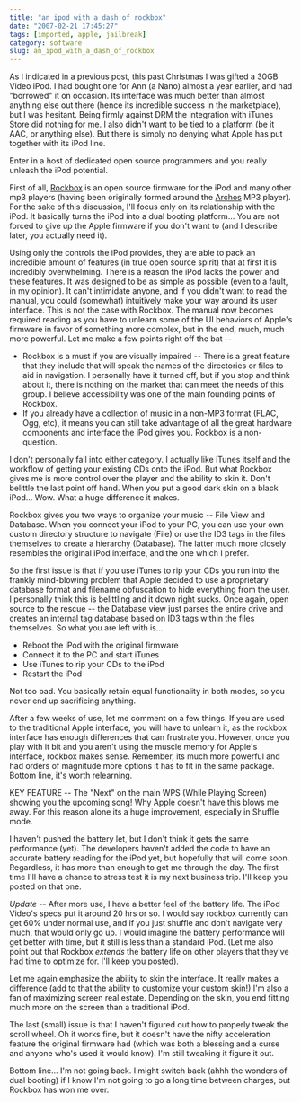 ```yaml
---
title: "an ipod with a dash of rockbox"
date: "2007-02-21 17:45:27"
tags: [imported, apple, jailbreak]
category: software
slug: an_ipod_with_a_dash_of_rockbox
---
```

	

As I indicated in a previous post, this past Christmas I was gifted a 30GB Video iPod. I had bought one for Ann (a Nano) almost a year earlier, and had "borrowed" it on occasion. Its interface was much better than almost anything else out there (hence its incredible success in the marketplace), but I was hesitant. Being firmly against DRM the integration with iTunes Store did nothing for me. I also didn't want to be tied to a platform (be it AAC, or anything else). But there is simply no denying what Apple has put together with its iPod line.

Enter in a host of dedicated open source programmers and you really unleash the iPod potential.

First of all, <a href="http://www.rockbox.org/">Rockbox</a> is an open source firmware for the iPod and many other mp3 players (having been originally formed around the <a title="Never tried one personally" href="http://en.wikipedia.org/wiki/Archos">Archos</a> MP3 player). For the sake of this discussion, I'll focus only on its relationship with the iPod. It basically turns the iPod into a dual booting platform... You are not forced to give up the Apple firmware if you don't want to (and I describe later, you actually need it).

Using only the controls the iPod provides, they are able to pack an incredible amount of features (in true open source spirit) that at first it is incredibly overwhelming. There is a reason the iPod lacks the power and these features. It was designed to be as simple as possible (even to a fault, in my opinion). It can't intimidate anyone, and if you didn't want to read the manual, you could (somewhat) intuitively make your way around its user interface. This is not the case with Rockbox. The manual now becomes required  reading as you have to unlearn some of the UI behaviors of Apple's firmware in favor of something more complex, but in the end, much, much more powerful. Let me make a few points right off the bat --

<ul>
    <li>Rockbox is a must if you are visually impaired -- There is a great feature that they include that will speak the names of the directories or files to aid in navigation. I personally have it turned off, but if you stop and think about it, there is nothing on the market that can meet the needs of this group. I believe accessibility was one of the main founding points of Rockbox.</li>
    <li>If you already have a collection of music in a non-MP3 format (FLAC, Ogg, etc), it means you can still take advantage of all the great hardware components and interface the iPod gives you. Rockbox is a non-question.</li>
</ul>

 I don't personally fall into either category. I actually like iTunes itself and the workflow of getting your existing CDs onto the iPod. But what Rockbox gives me is more control over the player and the ability to skin it. Don't belittle the last point off hand. When you put a good dark skin on a black iPod... Wow. What a huge difference it makes.

Rockbox gives you two ways to organize your music -- File View and Database. When you connect your iPod to your PC, you can use your own custom directory structure to navigate (File) or use the ID3 tags in the files themselves to create a hierarchy (Database). The latter much more closely resembles the original iPod interface, and the one which I prefer.

So the first issue is that if you use iTunes to rip your CDs you run into the frankly mind-blowing problem that Apple decided to use a proprietary database format and filename obfuscation to hide everything from the user. I personally think this is belittling and it down right sucks. Once again, open source to the rescue -- the Database view just parses the entire drive and creates an internal tag database based on ID3 tags within the files themselves. So what you are left with is...

<ul>
    <li>Reboot the iPod with the original firmware</li>
    <li>Connect it to the PC and start iTunes</li>
    <li>Use iTunes to rip your CDs to the iPod</li>
    <li>Restart the iPod</li>
</ul>

Not too bad. You basically retain equal functionality in both modes, so you never end up sacrificing anything.

After a few weeks of use, let me comment on a few things. If you are used to the traditional Apple interface, you will have to unlearn it, as the rockbox interface has enough differences that can frustrate you. However, once you play with it bit and you aren't using the muscle memory for Apple's interface, rockbox makes sense. Remember, its much more powerful and had orders of magnitude more options it has to fit in the same package. Bottom line, it's worth relearning.

KEY FEATURE -- The "Next" on the main WPS (While Playing Screen) showing you the upcoming song! Why Apple doesn't have this blows me away. For this reason alone its a huge improvement, especially in Shuffle mode.

I haven't pushed the battery let, but I don't think it gets the same performance (yet). The developers haven't added the code to have an accurate battery reading for the iPod yet, but hopefully that will come soon. Regardless, it has more than enough to get me through the day. The first time I'll have a chance to stress test it is my next business trip. I'll keep you posted on that one.

<em>Update</em> -- After more use, I have a better feel of the battery life. The iPod Video's specs put it around 20 hrs or so. I would say rockbox currently can get 60% under normal use, and if you just shuffle and don't navigate very much, that would only go up. I would imagine the battery performance will get better with time, but it still is less than a standard iPod. (Let me also point out that Rockbox <em>extends</em> the battery life on other players that they've had time to optimize for. I'll keep you posted).

Let me again emphasize the ability to skin the interface. It really makes a difference (add to that the ability to customize your custom skin!) I'm also a fan of maximizing screen real estate. Depending on the skin, you end fitting much more on the screen than a traditional iPod.

The last (small) issue is that I haven't figured out how to properly tweak the scroll wheel. Oh it works fine, but it doesn't have the nifty acceleration feature the original firmware had (which was both a blessing and a curse and anyone who's used it would know). I'm still tweaking it figure it out.

Bottom line... I'm not going back. I might switch back (ahhh the wonders of dual booting) if I know I'm not going to go a long time between charges, but Rockbox has won me over.

